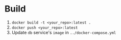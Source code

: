 Build
=====


1. `docker build -t <your_repo>:latest .`
1. `docker push <your_repo>:latest`
1.  Update `db` service's `image` in `../docker-compose.yml`
